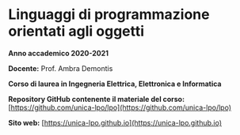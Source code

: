 # Linguaggi di programmazione orientati agli oggetti

**Anno accademico 2020-2021** 

**Docente:** Prof. Ambra Demontis

**Corso di laurea in Ingegneria Elettrica, Elettronica e Informatica**

**Repository GitHub contenente il materiale del corso:** [https://github.com/unica-lpo/lpo](https://github.com/unica-lpo/lpo)

**Sito web:** [https://unica-lpo.github.io](https://unica-lpo.github.io)
